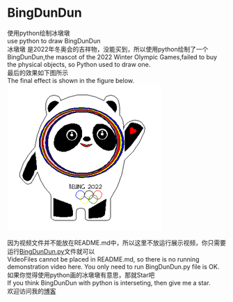 # BingDunDun
使用python绘制冰墩墩  
use python to draw BingDunDun  
冰墩墩 是2022年冬奥会的吉祥物，没能买到，所以使用python绘制了一个  
BingDunDun,the mascot of the 2022 Winter Olympic Games,failed to buy the physical objects, so Python used to draw one.  
最后的效果如下图所示  
The final effect is shown in the figure below.  
![image](https://github.com/CabbageEggplant/BingDunDun/blob/main/images/BingDunDun.png)  

因为视频文件并不能放在README.md中，所以这里不放运行展示视频，你只需要运行[BingDunDun.py](https://github.com/CabbageEggplant/BingDunDun/blob/main/bingDunDun.py)文件就可以  
VideoFiles cannot be placed in README.md, so there is no running demonstration video here. You only need to run BingDunDun.py file is OK.
如果你觉得使用python画的冰墩墩有意思，那就Star吧  
If you think BingDunDun with python is interseting, then give me a star.  
欢迎访问我的[博客](https://www.cnblogs.com/sunjianzhao/)
